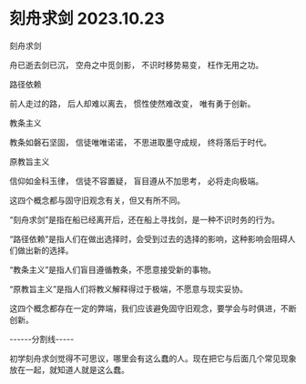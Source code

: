 # 刻舟求剑 2023.10.23

刻舟求剑

舟已逝去剑已沉，
空舟之中觅剑影，
不识时移势易变，
枉作无用之功。

路径依赖

前人走过的路，
后人却难以离去，
惯性使然难改变，
唯有勇于创新。

教条主义

教条如磐石坚固，
信徒唯唯诺诺，
不思进取墨守成规，
终将落后于时代。

原教旨主义

信仰如金科玉律，
信徒不容置疑，
盲目遵从不加思考，
必将走向极端。

这四个概念都与固守旧观念有关，但又有所不同。

“刻舟求剑”是指在船已经离开后，还在船上寻找剑，是一种不识时务的行为。

“路径依赖”是指人们在做出选择时，会受到过去的选择的影响，这种影响会阻碍人们做出新的选择。

“教条主义”是指人们盲目遵循教条，不愿意接受新的事物。

“原教旨主义”是指人们将教义解释得过于极端，不愿意与现实妥协。

这四个概念都存在一定的弊端，我们应该避免固守旧观念，要学会与时俱进，不断创新。

------分割线-----

初学刻舟求剑觉得不可思议，哪里会有这么蠢的人。现在把它与后面几个常见现象放在一起，就知道人就是这么蠢。

